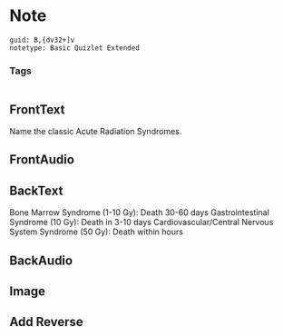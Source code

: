 # Note
```
guid: B,{dv32+]v
notetype: Basic Quizlet Extended
```

### Tags
```
```

## FrontText
Name the classic Acute Radiation Syndromes.

## FrontAudio


## BackText
Bone Marrow Syndrome (1-10 Gy): Death 30-60 days
Gastrointestinal Syndrome (10 Gy): Death in 3-10 days
Cardiovascular/Central Nervous System Syndrome (50 Gy): Death within hours

## BackAudio


## Image


## Add Reverse

